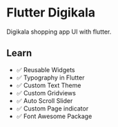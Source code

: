 # Flutter Digikala

Digikala shopping app UI with flutter.




## Learn
- ✅ Reusable Widgets
- ✅ Typography in Flutter
- ✅ Custom Text Theme
- ✅ Custom Gridviews
- ✅ Auto Scroll Slider
- ✅ Custom Page indicator
- ✅ Font Awesome Package





